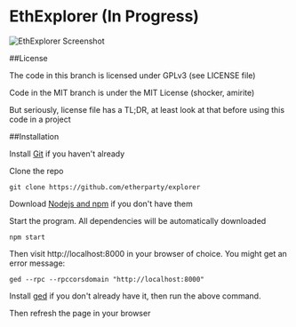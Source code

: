 # EthExplorer (In Progress)

![EthExplorer Screenshot](http://i.imgur.com/NHFYq0x.png)

##License

The code in this branch is licensed under GPLv3 (see LICENSE file)

Code in the MIT branch is under the MIT License (shocker, amirite)

But seriously, license file has a TL;DR, at least look at that before using this code in a project

##Installation

Install [Git](https://git-scm.com/book/en/v2/Getting-Started-Installing-Git "Git installation") if you haven't already

Clone the repo

`git clone https://github.com/etherparty/explorer`

Download [Nodejs and npm](https://docs.npmjs.com/getting-started/installing-node "Nodejs install") if you don't have them

Start the program. All dependencies will be automatically downloaded

`npm start`

Then visit http://localhost:8000 in your browser of choice. You might get an error message:

`ged --rpc --rpccorsdomain "http://localhost:8000"`

Install [ged](https://github.com/EarthDollar/go-earthdollar "Ged install") if you don't already have it, then run the above command.

Then refresh the page in your browser 
